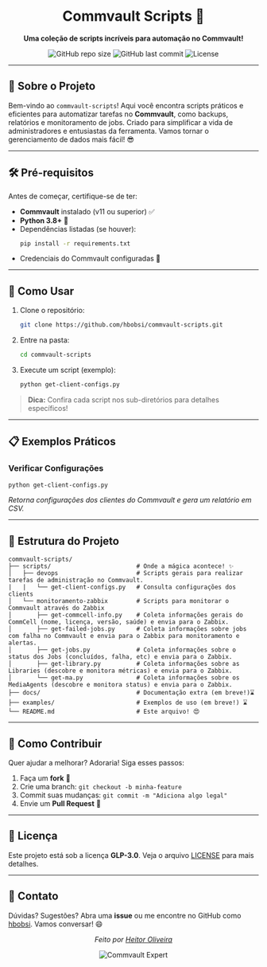 <div align="center">

# Commvault Scripts 🚀

**Uma coleção de scripts incríveis para automação no Commvault!**

![GitHub repo size](https://img.shields.io/github/repo-size/hbobsi/commvault-scripts?style=for-the-badge)
![GitHub last commit](https://img.shields.io/github/last-commit/hbobsi/commvault-scripts?style=for-the-badge)
![License](https://img.shields.io/github/license/hbobsi/commvault-scripts?style=for-the-badge)

</div>

---

## 📜 Sobre o Projeto

Bem-vindo ao `commvault-scripts`! Aqui você encontra scripts práticos e eficientes para automatizar tarefas no **Commvault**, como backups, relatórios e monitoramento de jobs. Criado para simplificar a vida de administradores e entusiastas da ferramenta. Vamos tornar o gerenciamento de dados mais fácil! 😎

---

## 🛠️ Pré-requisitos

Antes de começar, certifique-se de ter:
- **Commvault** instalado (v11 ou superior) ✅
- **Python 3.8+** 🐍
- Dependências listadas (se houver):
  ```bash
  pip install -r requirements.txt
  ```
- Credenciais do Commvault configuradas 🔑

---

## 🚀 Como Usar

1. Clone o repositório:
   ```bash
   git clone https://github.com/hbobsi/commvault-scripts.git
   ```
2. Entre na pasta:
   ```bash
   cd commvault-scripts
   ```
3. Execute um script (exemplo):
   ```bash
   python get-client-configs.py
   ```

> **Dica:** Confira cada script nos sub-diretórios para detalhes específicos!

---

## 📋 Exemplos Práticos

### Verificar Configurações
```bash
python get-client-configs.py
```
*Retorna configurações dos clientes do Commvault e gera um relatório em CSV.*

---

## 🌟 Estrutura do Projeto

```
commvault-scripts/
├── scripts/                        # Onde a mágica acontece! ✨
│   ├── devops                      # Scripts gerais para realizar tarefas de administração no Commvault.
|   |   └── get-client-configs.py   # Consulta configurações dos clients
│   └── monitoramento-zabbix        # Scripts para monitorar o Commvault através do Zabbix
│       ├── get-commcell-info.py    # Coleta informações gerais do CommCell (nome, licença, versão, saúde) e envia para o Zabbix.
│       ├── get-failed-jobs.py      # Coleta informações sobre jobs com falha no Commvault e envia para o Zabbix para monitoramento e alertas.
│       ├── get-jobs.py             # Coleta informações sobre o status dos Jobs (concluídos, falha, etc) e envia para o Zabbix.
│       ├── get-library.py          # Coleta informações sobre as Libraries (descobre e monitora métricas) e envia para o Zabbix.
│       └── get-ma.py               # Coleta informações sobre os MediaAgents (descobre e monitora status) e envia para o Zabbix.
├── docs/                           # Documentação extra (em breve!)⌛
├── examples/                       # Exemplos de uso (em breve!) ⌛
└── README.md                       # Este arquivo! 😍
```

---

## 🤝 Como Contribuir

Quer ajudar a melhorar? Adoraria! Siga esses passos:
1. Faça um **fork** 🍴
2. Crie uma branch: `git checkout -b minha-feature`
3. Commit suas mudanças: `git commit -m "Adiciona algo legal"`
4. Envie um **Pull Request** 🚀

---

## 📝 Licença

Este projeto está sob a licença **GLP-3.0**. Veja o arquivo [LICENSE](LICENSE) para mais detalhes.

---

## 💬 Contato

Dúvidas? Sugestões? Abra uma **issue** ou me encontre no GitHub como [hbobsi](https://github.com/hbobsi). Vamos conversar! 😄

<div align="center">
  
  <i>Feito por [Heitor Oliveira](https://www.credly.com/users/heitor-oliveira.e2a59c29)</i>
  
  ![Commvault Expert](https://images.credly.com/images/748e9f47-7ce8-4d7b-b6be-81bb142b2896/linkedin_thumb_image.png)

</div>
